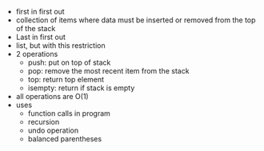 * first in first out
* collection of items where data must be inserted or removed from the top of the stack
* Last in first out
* list, but with this restriction
* 2 operations
  * push: put on top of stack
  * pop: remove the most recent item from the stack
  * top: return top element
  * isempty: return if stack is empty
* all operations are O(1)
* uses
  * function calls in program
  * recursion
  * undo operation
  * balanced parentheses